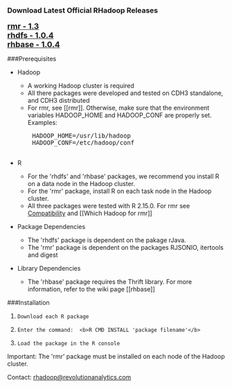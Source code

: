 ### Download Latest Official RHadoop Releases

<font size=4><b>[rmr - 1.3](https://github.com/downloads/RevolutionAnalytics/RHadoop/rmr_1.3.tar.gz)</b></font><br>
<font size=4><b>[rhdfs - 1.0.4](https://github.com/downloads/RevolutionAnalytics/RHadoop/rhdfs_1.0.4.tar.gz)</b></font><br>
<font size=4><b>[rhbase - 1.0.4](https://github.com/downloads/RevolutionAnalytics/RHadoop/rhbase_1.0.4.tar.gz)</b></font><br>

###Prerequisites

* Hadoop 
    * A working Hadoop cluster is required
    * All there packages were developed and tested on CDH3 standalone, and CDH3 distributed  
    * For rmr, see [[rmr]]. Otherwise, make sure that the environment variables HADOOP_HOME and HADOOP_CONF are properly set.
    Examples:
    <pre>
      HADOOP_HOME=/usr/lib/hadoop
      HADOOP_CONF=/etc/hadoop/conf
    </pre>

* R 
    * For the 'rhdfs' and 'rhbase' packages,  we recommend you install R on a data node in the Hadoop cluster.  
    * For the 'rmr' package, install R on each task node in the Hadoop cluster. 
    * All three packages were tested with R 2.15.0. For rmr see [Compatibility](https://github.com/RevolutionAnalytics/RHadoop/blob/master/rmr/pkg/docs/compatibility.md) and [[Which Hadoop for rmr]]

* Package Dependencies
    * The 'rhdfs' package is dependent on the pakage rJava.  
    * The 'rmr' package is dependent on the packages RJSONIO, itertools and digest

* Library Dependencies
    * The 'rhbase' package requires the Thrift library. For more information, refer to the wiki page [[rhbase]] 

###Installation
1.     Download each R package
1.     Enter the command:  <b>R CMD INSTALL 'package filename'</b>
1.     Load the package in the R console 
Important:  The 'rmr' package must be installed on each node of the Hadoop cluster.

Contact: rhadoop@revolutionanalytics.com